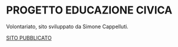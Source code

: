 # **PROGETTO EDUCAZIONE CIVICA**
Volontariato, sito sviluppato da Simone Cappelluti.

[SITO PUBBLICATO](https://minimumadhd.github.io/servizio-civile-edcivica/)